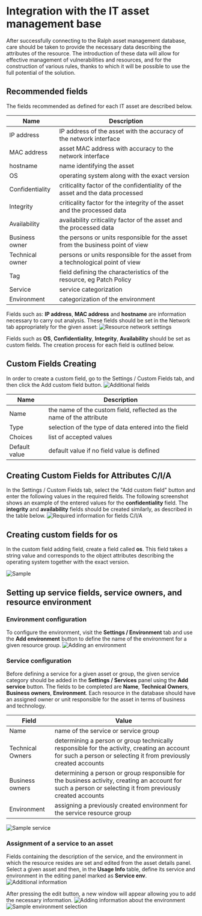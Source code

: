 # Integration with the IT asset management base
After successfully connecting to the Ralph asset management database, care should be taken to provide the necessary data describing the attributes of the resource. The introduction of these data will allow for effective management of vulnerabilities and resources, and for the construction of various rules, thanks to which it will be possible to use the full potential of the solution.

## Recommended fields
The fields recommended as defined for each IT asset are described below.

|Name            | Description |
|----------------|-------------|
|IP address      |IP address of the asset with the accuracy of the network interface
|MAC address     |asset MAC address with accuracy to the network interface
|hostname        |name identifying the asset
|OS              |operating system along with the exact version
|Confidentiality |criticality factor of the confidentiality of the asset and the data processed
|Integrity       |criticality factor for the integrity of the asset and the processed data
|Availability    |availability criticality factor of the asset and the processed data
|Business owner  |the persons or units responsible for the asset from the business point of view
|Technical owner |persons or units responsible for the asset from a technological point of view
|Tag             |field defining the characteristics of the resource, eg Patch Policy
|Service         |service categorization
|Environment     |categorization of the environment

Fields such as: **IP address**, **MAC address** and **hostname** are information necessary to carry out analysis. These fields should be set in the Network tab appropriately for the given asset:
![Resource network settings](./1.png)

Fields such as **OS**, **Confidentiality**, **Integrity**, **Availability** should be set as custom fields. The creation process for each field is outlined below.

## Custom Fields Creating
In order to create a custom field, go to the Settings / Custom Fields tab, and then click the Add custom field button.
![Additional fields](2.png)

|Name          |Description|
|--------------|-----------|
|Name          |the name of the custom field, reflected as the name of the attribute
|Type          |selection of the type of data entered into the field
|Choices       |list of accepted values
|Default value |default value if no field value is defined


## Creating Custom Fields for Attributes C/I/A
In the Settings / Custom Fields tab, select the "Add custom field" button and enter the following values in the required fields. The following screenshot shows an example of the entered values for the **confidentiality** field. The **integrity** and **availability** fields should be created similarly, as described in the table below.
![Required information for fields C/I/A](./3.png)

## Creating custom fields for os
In the custom field adding field, create a field called **os**. This field takes a string value and corresponds to the object attributes describing the operating system together with the exact version.  

![Sample](./4.png)

## Setting up service fields, service owners, and resource environment
### Environment configuration
To configure the environment, visit the **Settings / Environment** tab and use the **Add environment** button to define the name of the environment for a given resource group.
![Adding an environment](./5.png)

### Service configuration
Before defining a service for a given asset or group, the given service category should be added in the **Settings / Services** panel using the **Add service** button. The fields to be completed are **Name**, **Technical Owners**, **Business owners**, **Environment**. Each resource in the database should have an assigned owner or unit responsible for the asset in terms of business and technology.

|Field|Value
|-----|-----
|Name               |name of the service or service group
|Technical Owners   |determining a person or group technically responsible for the activity, creating an account for such a person or selecting it from previously created accounts
|Business owners    |determining a person or group responsible for the business activity, creating an account for such a person or selecting it from previously created accounts
|Environment        |assigning a previously created environment for the service resource group

![Sample service](./6.png)

### Assignment of a service to an asset
Fields containing the description of the service, and the environment in which the resource resides are set and edited from the asset details panel. Select a given asset and then, in the **Usage Info** table, define its service and environment in the editing panel marked as **Service env**.
![Additional information](./7.png)

After pressing the edit button, a new window will appear allowing you to add the necessary information.
![Adding information about the environment](./8.png)
![Sample environment selection](./9.png)
